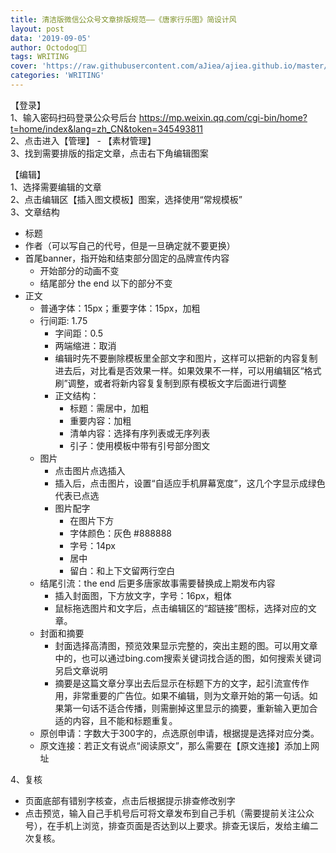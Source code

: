 ```yaml
---
title: 清洁版微信公众号文章排版规范——《唐家行乐图》简设计风
layout: post
data: '2019-09-05'
author: Octodog🐙🐶
tags: WRITING
cover: 'https://raw.githubusercontent.com/aJiea/ajiea.github.io/master/_posts/190905/cover1.jpg'
categories: 'WRITING'
---
```




【登录】<br/>
1、输入密码扫码登录公众号后台 https://mp.weixin.qq.com/cgi-bin/home?t=home/index&lang=zh_CN&token=345493811
<br/>
2、点击进入【管理】 - 【素材管理】
<br/>
3、找到需要排版的指定文章，点击右下角编辑图案


【编辑】<br/>
1、选择需要编辑的文章
<br/>
2、点击编辑区【插入图文模板】图案，选择使用“常规模板”
<br/>
3、文章结构
<br/>
  - 标题
	<br/>
  - 作者（可以写自己的代号，但是一旦确定就不要更换）
	<br/>
  - 首尾banner，指开始和结束部分固定的品牌宣传内容
	<br/>
    - 开始部分的动画不变
		<br/>
	- 结尾部分 the end 以下的部分不变
		<br/>
  - 正文
	<br/>
	- 普通字体：15px；重要字体：15px，加粗
		<br/>
	- 行间距: 1.75
		<br/>
    	- 字间距：0.5<br/>
		- 两端缩进：取消<br/>
		- 编辑时先不要删除模板里全部文字和图片，这样可以把新的内容复制进去后，对比看是否效果一样。如果效果不一样，可以用编辑区“格式刷”调整，或者将新内容复复制到原有模板文字后面进行调整<br/>
		- 正文结构：<br/>
			- 标题：需居中，加粗<br/>
			- 重要内容：加粗<br/>
			- 清单内容：选择有序列表或无序列表<br/>
			- 引子：使用模板中带有引号部分图文<br/>
	- 图片<br/>
		- 点击图片点选插入<br/>
		- 插入后，点击图片，设置“自适应手机屏幕宽度”，这几个字显示成绿色代表已点选<br/>
		- 图片配字<br/>
			- 在图片下方<br/>
			- 字体颜色：灰色 #888888<br/>
			- 字号：14px<br/>
			- 居中<br/>
			- 留白：和上下文留两行空白<br/>
	- 结尾引流：the end 后更多唐家故事需要替换成上期发布内容<br/>
		- 插入封面图，下方放文字，字号：16px，粗体<br/>
		- 鼠标拖选图片和文字后，点击编辑区的“超链接”图标，选择对应的文章。<br/>
	- 封面和摘要<br/>
		- 封面选择高清图，预览效果显示完整的，突出主题的图。可以用文章中的，也可以通过bing.com搜索关键词找合适的图，如何搜索关键词另启文章说明<br/>
		- 摘要是这篇文章分享出去后显示在标题下方的文字，起引流宣传作用，非常重要的广告位。如果不编辑，则为文章开始的第一句话。如果第一句话不适合传播，则需删掉这里显示的摘要，重新输入更加合适的内容，且不能和标题重复。<br/>
	- 原创申请：字数大于300字的，点选原创申请，根据提是选择对应分类。<br/>
	- 原文连接：若正文有说点“阅读原文”，那么需要在【原文连接】添加上网址<br/>

4、复核<br/>
  - 页面底部有错别字核查，点击后根据提示排查修改别字<br/>	
  - 点击预览，输入自己手机号后可将文章发布到自己手机（需要提前关注公众号），在手机上浏览，排查页面是否达到以上要求。排查无误后，发给主编二次复核。